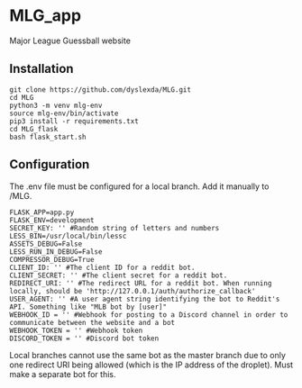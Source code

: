 # MLG_app
Major League Guessball website

## Installation
```
git clone https://github.com/dyslexda/MLG.git
cd MLG
python3 -m venv mlg-env
source mlg-env/bin/activate
pip3 install -r requirements.txt
cd MLG_flask
bash flask_start.sh
```

## Configuration
The .env file must be configured for a local branch. Add it manually to /MLG.
```
FLASK_APP=app.py
FLASK_ENV=development
SECRET_KEY: '' #Random string of letters and numbers
LESS_BIN=/usr/local/bin/lessc
ASSETS_DEBUG=False
LESS_RUN_IN_DEBUG=False
COMPRESSOR_DEBUG=True
CLIENT_ID: '' #The client ID for a reddit bot. 
CLIENT_SECRET: '' #The client secret for a reddit bot.
REDIRECT_URI: '' #The redirect URL for a reddit bot. When running locally, should be 'http://127.0.0.1/auth/authorize_callback'
USER_AGENT: '' #A user agent string identifying the bot to Reddit's API. Something like "MLB bot by [user]"
WEBHOOK_ID = '' #Webhook for posting to a Discord channel in order to communicate between the website and a bot
WEBHOOK_TOKEN = '' #Webhook token
DISCORD_TOKEN = '' #Discord bot token
```
Local branches cannot use the same bot as the master branch due to only one redirect URI being allowed (which is the IP address of the droplet). Must make a separate bot for this.
